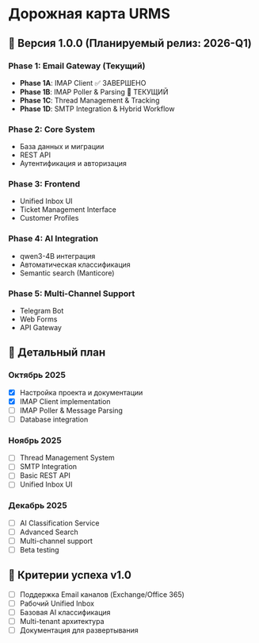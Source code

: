 # Дорожная карта URMS

## 🎯 Версия 1.0.0 (Планируемый релиз: 2026-Q1)

### Phase 1: Email Gateway (Текущий)
- **Phase 1A**: IMAP Client ✅ ЗАВЕРШЕНО
- **Phase 1B**: IMAP Poller & Parsing 🔄 ТЕКУЩИЙ
- **Phase 1C**: Thread Management & Tracking
- **Phase 1D**: SMTP Integration & Hybrid Workflow

### Phase 2: Core System
- База данных и миграции
- REST API
- Аутентификация и авторизация

### Phase 3: Frontend
- Unified Inbox UI
- Ticket Management Interface
- Customer Profiles

### Phase 4: AI Integration
- qwen3-4B интеграция
- Автоматическая классификация
- Semantic search (Manticore)

### Phase 5: Multi-Channel Support
- Telegram Bot
- Web Forms
- API Gateway

## 📅 Детальный план

### Октябрь 2025
- [x] Настройка проекта и документации
- [x] IMAP Client implementation
- [ ] IMAP Poller & Message Parsing
- [ ] Database integration

### Ноябрь 2025
- [ ] Thread Management System
- [ ] SMTP Integration
- [ ] Basic REST API
- [ ] Unified Inbox UI

### Декабрь 2025
- [ ] AI Classification Service
- [ ] Advanced Search
- [ ] Multi-channel support
- [ ] Beta testing

## 🎯 Критерии успеха v1.0

- [ ] Поддержка Email каналов (Exchange/Office 365)
- [ ] Рабочий Unified Inbox
- [ ] Базовая AI классификация
- [ ] Multi-tenant архитектура
- [ ] Документация для развертывания